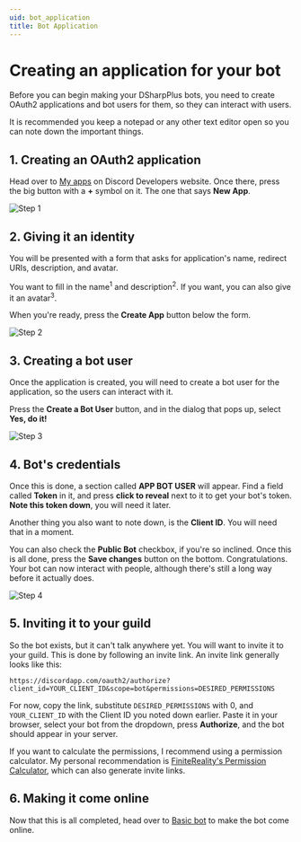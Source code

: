 ```yaml
---
uid: bot_application
title: Bot Application
---
```


# Creating an application for your bot

Before you can begin making your DSharpPlus bots, you need to create OAuth2 applications and bot users for them, so 
they can interact with users.

It is recommended you keep a notepad or any other text editor open so you can note down the important things.

## 1. Creating an OAuth2 application

Head over to [My apps](https://discordapp.com/developers/applications/me "Discord Developers - My Apps") on Discord Developers 
website. Once there, press the big button with a **+** symbol on it. The one that says **New App**.

![Step 1](/images/01_01_new_app.png "New application")

## 2. Giving it an identity

You will be presented with a form that asks for application's name, redirect URIs, description, and avatar.

You want to fill in the name<sup>1</sup> and description<sup>2</sup>. If you want, you can also give it an avatar<sup>3</sup>.

When you're ready, press the **Create App** button below the form.

![Step 2](/images/01_02_app_data.png "Identity")

## 3. Creating a bot user

Once the application is created, you will need to create a bot user for the application, so the users can interact with it.

Press the **Create a Bot User** button, and in the dialog that pops up, select **Yes, do it!**

![Step 3](/images/01_03_make_bot.png "How make bot")

## 4. Bot's credentials

Once this is done, a section called **APP BOT USER** will appear. Find a field called **Token** in it, and press 
**click to reveal** next to it to get your bot's token. **Note this token down**, you will need it later.

Another thing you also want to note down, is the **Client ID**. You will need that in a moment.

You can also check the **Public Bot** checkbox, if you're so inclined. Once this is all done, press the **Save changes** 
button on the bottom. Congratulations. Your bot can now interact with people, although there's still a long way before it 
actually does.

![Step 4](/images/01_04_settings.png "Almost there")

## 5. Inviting it to your guild

So the bot exists, but it can't talk anywhere yet. You will want to invite it to your guild. This is done by following an 
invite link. An invite link generally looks like this:

`https://discordapp.com/oauth2/authorize?client_id=YOUR_CLIENT_ID&scope=bot&permissions=DESIRED_PERMISSIONS`

For now, copy the link, substitute `DESIRED_PERMISSIONS` with 0, and `YOUR_CLIENT_ID` with the Client ID you noted down 
earlier. Paste it in your browser, select your bot from the dropdown, press **Authorize**, and the bot should appear in 
your server.

If you want to calculate the permissions, I recommend using a permission calculator. My personal recommendation is 
[FiniteReality's Permission Calculator](https://finitereality.github.io/permissions/), which can also generate invite 
links.

## 6. Making it come online

Now that this is all completed, head over to [Basic bot](xref:basic_bot "Basic bot") to make the bot come online.
